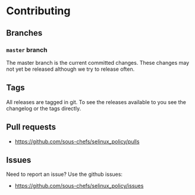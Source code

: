 # Contributing

## Branches

### `master` branch

The master branch is the current committed changes. These changes may not yet be released although we try to release often.

## Tags

All releases are tagged in git. To see the releases available to you see the changelog or the tags directly.

## Pull requests

- <https://github.com/sous-chefs/selinux_policy/pulls>

## Issues

Need to report an issue? Use the github issues:

- <https://github.com/sous-chefs/selinux_policy/issues>
